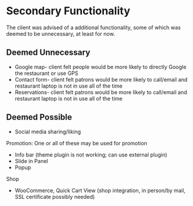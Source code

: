 # Secondary Functionality

The client was advised of a additional functionality, some of which was deemed to be unnecessary, at least for now.

## Deemed Unnecessary

* Google map- client felt people would be more likely to directly Google the restaurant or use GPS
* Contact form- client felt patrons would be more likely to call/email and restaurant laptop is not in use all of the time
* Reservations- client felt patrons would be more likely to call/email and restaurant laptop is not in use all of the time

## Deemed Possible

* Social media sharing/liking

Promotion: One or all of these may be used for promotion
* Info bar (theme plugin is not working; can use external plugin)
* Slide in Panel
* Popup 

Shop
* WooCommerce, Quick Cart View (shop integration, in person/by mail, SSL certificate possibly needed)

